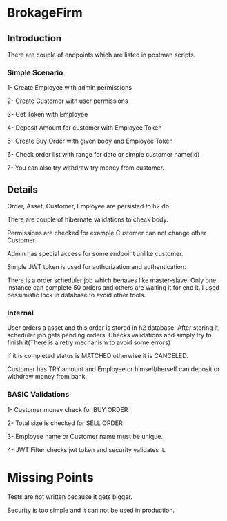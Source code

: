 # BrokageFirm

## Introduction

There are couple of endpoints which are listed in postman scripts. 

### Simple Scenario

1- Create Employee with admin permissions

2- Create Customer with user permissions

3- Get Token with Employee

4- Deposit Amount for customer with Employee Token

5- Create Buy Order with given body and Employee Token

6- Check order list with range for date or simple customer name(id)

7- You can also try withdraw try money from customer.

## Details

Order, Asset, Customer, Employee are persisted to h2 db.

There are couple of hibernate validations to check body.

Permissions are checked for example Customer can not change other Customer.

Admin has special access for some endpoint unlike customer.

Simple JWT token is used for authorization and authentication.

There is a order scheduler job which behaves like master-slave. Only one instance can complete 50 orders and others are waiting it for end it. I used pessimistic lock in database to avoid other tools.

### Internal

User orders a asset and this order is stored in h2 database. After storing it, scheduler job gets pending orders. Checks validations and simply try to finish it(There is a retry mechanism to avoid some errors)

If it is completed status is MATCHED otherwise it is CANCELED.

Customer has TRY amount and Employee or himself/herself can deposit or withdraw money from bank.

### BASIC Validations

1- Customer money check for BUY ORDER

2- Total size is checked for SELL ORDER

3- Employee name or Customer name must be unique.

4- JWT Filter checks jwt token and security validates it.


# Missing Points

Tests are not written because it gets bigger.

Security is too simple and it can not be used in production.


